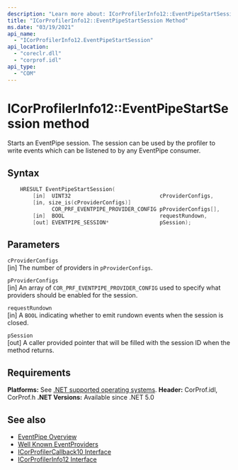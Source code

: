 ```yaml
---
description: "Learn more about: ICorProfilerInfo12::EventPipeStartSession Method"
title: "ICorProfilerInfo12::EventPipeStartSession Method"
ms.date: "03/19/2021"
api_name:
  - "ICorProfilerInfo12.EventPipeStartSession"
api_location:
  - "coreclr.dll"
  - "corprof.idl"
api_type:
  - "COM"
---
```

# ICorProfilerInfo12::EventPipeStartSession method

Starts an EventPipe session. The session can be used by the profiler to write events which can be listened to by any EventPipe consumer.

## Syntax

```cpp
    HRESULT EventPipeStartSession(
        [in]  UINT32                            cProviderConfigs,
        [in, size_is(cProviderConfigs)]
              COR_PRF_EVENTPIPE_PROVIDER_CONFIG pProviderConfigs[],
        [in]  BOOL                              requestRundown,
        [out] EVENTPIPE_SESSION*                pSession);
```

## Parameters

`cProviderConfigs`\
[in] The number of providers in `pProviderConfigs`.

`pProviderConfigs`\
[in] An array of `COR_PRF_EVENTPIPE_PROVIDER_CONFIG` used to specify what providers should be enabled for the session.

`requestRundown`\
[in] A `BOOL` indicating whether to emit rundown events when the session is closed.

`pSession`\
[out] A caller provided pointer that will be filled with the session ID when the method returns.

## Requirements

**Platforms:** See [.NET supported operating systems](https://github.com/dotnet/core/blob/main/os-lifecycle-policy.md).
**Header:** CorProf.idl, CorProf.h
**.NET Versions:** Available since .NET 5.0

## See also

- [EventPipe Overview](../../../core/diagnostics/eventpipe.md)
- [Well Known EventProviders](../../../core/diagnostics/well-known-event-providers.md)
- [ICorProfilerCallback10 Interface](icorprofilercallback10-interface.md)
- [ICorProfilerInfo12 Interface](icorprofilerinfo12-interface.md)
